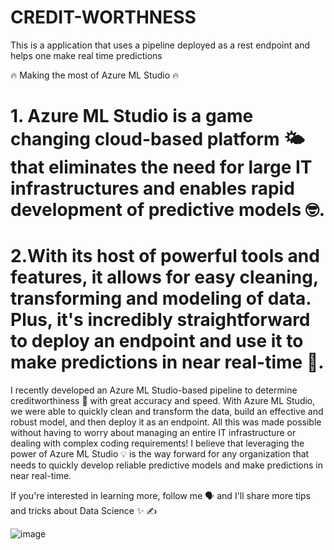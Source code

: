 # CREDIT-WORTHNESS
This is a application that uses a pipeline deployed as a rest endpoint and helps one make real time predictions

🔥 Making the most of Azure ML Studio 🔥 



# 1. Azure ML Studio is a game changing cloud-based platform 🌤 that eliminates the need for large IT infrastructures and enables rapid development of predictive models 🤓. 



# 2.With its host of powerful tools and features, it allows for easy cleaning, transforming and modeling of data. Plus, it's incredibly straightforward to deploy an endpoint and use it to make predictions in near real-time 🚀.  



I  recently developed an Azure ML Studio-based pipeline to determine creditworthiness 💱 with great accuracy and speed. With Azure ML Studio, we were able to quickly clean and transform the data, build an effective and robust model, and then deploy it as an endpoint. All this was made possible without having to worry about managing an entire IT infrastructure or dealing with complex coding requirements!   I believe that leveraging the power of Azure ML Studio 💡 is the way forward for any organization that needs to quickly develop reliable predictive models and make predictions in near real-time.


If you're interested in learning more, follow me 🗣 and I'll share more tips and tricks about Data Science ✨ ✍ 


![image](https://github.com/aditya699/CREDIT-WORTHNESS/assets/64576351/81da955a-a0a8-4833-93f5-e214c5ee9ae0)
